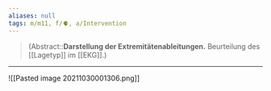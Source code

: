 ```yaml
---
aliases: null
tags: m/m11, f/🫀, a/Intervention
---
```

> (Abstract::**Darstellung der Extremitätenableitungen.** Beurteilung des [[Lagetyp]] im [[EKG]].)

---
![[Pasted image 20211030001306.png]]